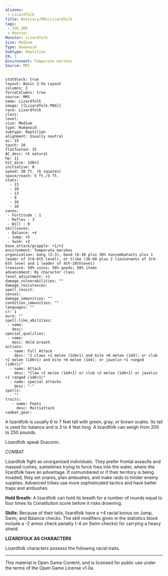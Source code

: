 ```yaml
---
aliases:
 - Lizardfolk
title: Bestiary/MM1/Lizardfolk
tags: 
 - 35E_SRD
 - Monster
Monster: Lizardfolk
Size: Medium
Type: Humanoid
Subtype: Reptilian
CR: 1
Environnent: Temperate marshes
Source: MM1
---
```


```statblock
statblock: true
layout: Basic 3.5e Layout
columns: 2
forceColumns: true
source: MM1 
name: Lizardfolk
image: [[Lizardfolk.PNG]]
race: Lizardfolk
class: 
level: 
size: Medium
type: Humanoid
subtype: Reptilian
alignment: Usually neutral
ac: 15
touch: 10
flatfooted: 15
AC_desc: +5 natural
hp: 11
hit_dice: 2d8+2
initiative: 0
speed: 30 ft. (6 squares)
space/reach: 5 ft./5 ft.
stats:
  - 13
  - 10
  - 13
  - 9
  - 10
  - 10
saves:
 - Fortitude : 1
 - Reflex : 3
 - Will : 0
skillsaves:
 - Balance: +4
 - Jump: +5
 - Swim: +2
base_attack/grapple: +1/+2
environment: Temperate marshes
organization: Gang (2-3), band (6-10 plus 50% noncombatants plus 1 leader of 3rd-6th level), or tribe (30-60 plus 2 lieutenants of 3rd-6th level and 1 leader of 4th-10thlevel)
treasure: 50% coins; 50% goods; 50% items
advancement: By character class
level_adjustment: +1
damage_vulnerabilities: ""
damage_resistances: 
spell_resist: 
senses: 
damage_immunities: ""
condition_immunities: ""
languages: ""
cr: 1
aura: ""
spell-like_abilities:
 - name: 
   desc: 
special_qualities:
 - name:
   desc: Hold breath
actions:
  - name: Full Attack
    desc: "2 claws +2 melee (1d4+1) and bite +0 melee (1d4); or club +2 melee (1d6+1) and bite +0 melee (1d4); or javelin +1 ranged (1d6+1)"
  - name: Attack
    desc: "Claw +2 melee (1d4+1) or club +2 melee (1d6+1) or javelin +1 ranged (1d6+1)"
  - name: special attacks
    desc: "-"
spells:
  - ""
traits:
   - name: Feats
     desc: Multiattack
combat_gear:  
```


A lizardfolk is usually 6 to 7 feet tall with green, gray, or brown scales. Its tail is used for balance and is 3 to 4 feet long. A lizardfolk can weigh from 200 to 250 pounds.

Lizardfolk speak Draconic.

COMBAT

Lizardfolk fight as unorganized individuals. They prefer frontal assaults and massed rushes, sometimes trying to force foes into the water, where the lizardfolk have an advantage. If outnumbered or if their territory is being invaded, they set snares, plan ambushes, and make raids to hinder enemy supplies. Advanced tribes use more sophisticated tactics and have better traps and ambushes.


**Hold Breath:** A lizardfolk can hold its breath for a number of rounds equal to four times its Constitution score before it risks drowning.


**Skills:** Because of their tails, lizardfolk have a +4 racial bonus on Jump, Swim, and Balance checks. The skill modifiers given in the statistics block include a -2 armor check penalty (-4 on Swim checks) for carrying a heavy shield.


**LIZARDFOLK AS CHARACTERS**


Lizardfolk characters possess the following racial traits.

---

This material is Open Game Content, and is licensed for public use under the terms of the Open Game License v1.0a.
